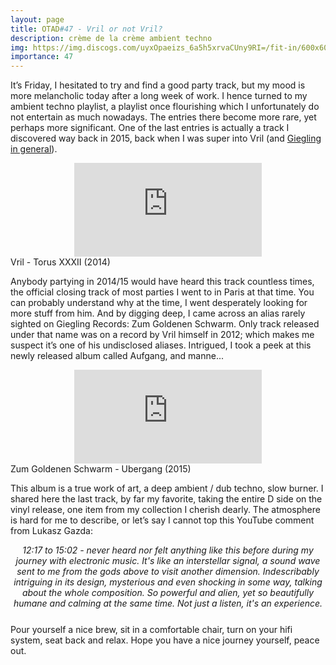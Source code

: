 ```yaml
---
layout: page
title: OTAD#47 - Vril or not Vril?
description: crème de la crème ambient techno
img: https://img.discogs.com/uyxOpaeizs_6a5h5xrvaCUny9RI=/fit-in/600x600/filters:strip_icc():format(jpeg):mode_rgb():quality(90)/discogs-images/R-6643719-1429462040-9007.jpeg.jpg
importance: 47
---
```


It’s Friday, I hesitated to try and find a good party track, but my mood is more melancholic today after a long week of work. I hence turned to my ambient techno playlist, a playlist once flourishing which I unfortunately do not entertain as much nowadays. The entries there become more rare, yet perhaps more significant. One of the last entries is actually a track I discovered way back in 2015, back when I was super into Vril (and [Giegling in general](https://youtu.be/0McBUeu0FUU)).

<div class="row">
    <div class="col-sm mt-3 mt-md-0 video" align="center">
        <iframe src="https://www.youtube.com/embed/li8ioehZof8" frameborder="0" allow="accelerometer; autoplay; encrypted-media; gyroscope; picture-in-picture" allowfullscreen></iframe>
    </div>
</div>

<div class="caption">
    Vril - Torus XXXII (2014)
</div>

Anybody partying in 2014/15 would have heard this track countless times, the official closing track of most parties I went to in Paris at that time. You can probably understand why at the time, I went desperately looking for more stuff from him. And by digging deep, I came across an alias rarely sighted on Giegling Records:  Zum Goldenen Schwarm. Only track released under that name was on a record by Vril himself in 2012; which makes me suspect it’s one of his undisclosed aliases. Intrigued, I took a peek at this newly released album called Aufgang, and manne...

<div class="row">
    <div class="col-sm mt-3 mt-md-0 video" align="center">
        <iframe src="https://www.youtube.com/embed/d_Z8WSj5w8U" frameborder="0" allow="accelerometer; autoplay; encrypted-media; gyroscope; picture-in-picture" allowfullscreen></iframe>
    </div>
</div>

<div class="caption">
    Zum Goldenen Schwarm ‎- Ubergang (2015)
</div>

This album is a true work of art, a deep ambient / dub techno, slow burner. I shared here the last track, by far my favorite, taking the entire D side on the vinyl release, one item from my collection I cherish dearly. The atmosphere is hard for me to describe, or let’s say I cannot top this YouTube comment from Lukasz Gazda:

<div style="text-align: center; font-style: italic; margin-bottom: 25px">
    12:17 to 15:02 - never heard nor felt anything like this before during my journey with electronic music. It's like an interstellar signal, a sound wave sent to me from the gods above to visit another dimension.  Indescribably intriguing in its design, mysterious and even shocking in some way, talking about the whole composition. So powerful and alien, yet so beautifully humane and calming at the same time. Not just a listen, it's an experience.
</div>

Pour yourself a nice brew, sit in a comfortable chair, turn on your hifi system, seat back and relax. Hope you have a nice journey yourself, peace out.

